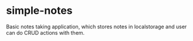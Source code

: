 # simple-notes
Basic notes taking application, which stores notes in localstorage and user can do CRUD actions with them.
